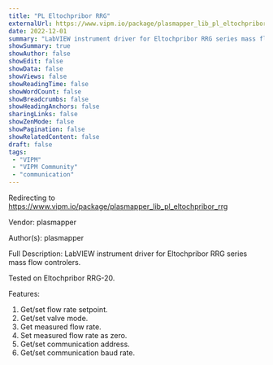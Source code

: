 ```yaml
---
title: "PL Eltochpribor RRG"
externalUrl: https://www.vipm.io/package/plasmapper_lib_pl_eltochpribor_rrg
date: 2022-12-01
summary: "LabVIEW instrument driver for Eltochpribor RRG series mass flow controlers"
showSummary: true
showAuthor: false
showEdit: false
showData: false
showViews: false
showReadingTime: false
showWordCount: false
showBreadcrumbs: false
showHeadingAnchors: false
sharingLinks: false
showZenMode: false
showPagination: false
showRelatedContent: false
draft: false
tags:
 - "VIPM"
 - "VIPM Community"
 - "communication"
---
```


Redirecting to https://www.vipm.io/package/plasmapper_lib_pl_eltochpribor_rrg

Vendor: plasmapper

Author(s): plasmapper
 
Full Description:
LabVIEW instrument driver for Eltochpribor RRG series mass flow controlers.

Tested on Eltochpribor RRG-20.

Features:
1. Get/set flow rate setpoint.
2. Get/set valve mode.
3. Get measured flow rate.
4. Set measured flow rate as zero.
5. Get/set communication address.
6. Get/set communication baud rate.